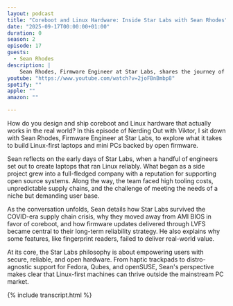 ```yaml
---
layout: podcast
title: "Coreboot and Linux Hardware: Inside Star Labs with Sean Rhodes"
date: "2025-09-17T00:00:00+01:00"
duration: 0
season: 2
episode: 17
guests:
  - Sean Rhodes
description: |
    Sean Rhodes, Firmware Engineer at Star Labs, shares the journey of building Linux-first laptops and mini PCs backed by open firmware. From the early days as a side project to surviving supply chain crises and choosing coreboot over AMI BIOS, Sean explains what it takes to create reliable hardware for the open source community.
youtube: "https://www.youtube.com/watch?v=2joFBnBmbp8"
spotify: ""
apple: ""
amazon: ""

---
```


How do you design and ship coreboot and Linux hardware that actually works in the real world? In this episode of Nerding Out with Viktor, I sit down with Sean Rhodes, Firmware Engineer at Star Labs, to explore what it takes to build Linux-first laptops and mini PCs backed by open firmware.

Sean reflects on the early days of Star Labs, when a handful of engineers set out to create laptops that ran Linux reliably. What began as a side project grew into a full-fledged company with a reputation for supporting open source systems. Along the way, the team faced high tooling costs, unpredictable supply chains, and the challenge of meeting the needs of a niche but demanding user base.

As the conversation unfolds, Sean details how Star Labs survived the COVID-era supply chain crisis, why they moved away from AMI BIOS in favor of coreboot, and how firmware updates delivered through LVFS became central to their long-term reliability strategy. He also explains why some features, like fingerprint readers, failed to deliver real-world value.

At its core, the Star Labs philosophy is about empowering users with secure, reliable, and open hardware. From haptic trackpads to distro-agnostic support for Fedora, Qubes, and openSUSE, Sean's perspective makes clear that Linux-first machines can thrive outside the mainstream PC market.

{% include transcript.html %}
